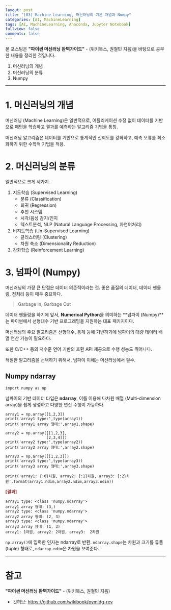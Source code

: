 ```yaml
---
layout: post
title: "[03] Machine Learning, 머신러닝의 기본 개념과 Numpy"
categories: [AI, MachineLearning]
tags: [AI, MachineLearning, Anaconda, Jupyter Notebook]
fullview: false
comments: false
---
```


본 포스팅은 **"파이썬 머신러닝 완벽가이드"** - (위키북스, 권철민 지음)을 바탕으로 공부한 내용을 정리한 것입니다.

1. 머신러닝의 개념
2. 머신러닝의 분류
3. Numpy

---

# 1. 머신러닝의 개념

머신러닝 (Machine Learning)은 일반적으로, 어플리케이션 수정 없이 데이터를 기반으로 패턴을 학습하고 결과를 예측하는 알고리즘 기법을 통칭.

머신러닝 알고리즘은 데이터를 기반으로 통계적인 신뢰도를 강화하고, 예측 오류를 최소화하기 위한 수학적 기법을 적용.

# 2. 머신러닝의 분류

일반적으로 크게 세가지.

1. 지도학습 (Supervised Learning)
    + 분류 (Classification)
    + 회귀 (Regression)
    + 추천 시스템
    + 시각/음성 감지/인지
    + 텍스트분석, NLP (Natural Language Processing, 자연어처리)
2. 비지도학습 (Un-Supervised Learning)
    + 클러스터링 (Clustering)
    + 차원 축소 (Dimensionality Reduction)
3. 강화학습 (Reinforcement Learning)

# 3. 넘파이 (Numpy)

머신러닝의 가장 큰 단점은 데이터 의존적이라는 것. 좋은 품질의 데이터, 데이터 핸들링, 전처리 등이 매우 중요하다.

> Garbage In, Garbage Out

데이터 핸들링을 하기에 앞서, **Numerical Python**을 의미하는 **넘파이 (Numpy)**는 파이썬에서 선형대수 기반 프로그래밍을 지원하는 대표 패키지이다.

머신러닝의 주요 알고리즘은 선형대수, 통계 등에 기반하기에 넘파이의 대량 데이터 배열 연산 기능이 필요하다.

또한 C/C++ 등의 저수준 언어 기반의 호환 API 제공으로 수행 성능도 뛰어나다.

적절한 알고리즘을 선택하기 위해서, 넘파이 이해는 머신러닝에서 필수.

## Numpy ndarray

```
import numpy as np
```

넘파이의 기반 데이터 타입은 **ndarray**, 이를 이용해 다차원 배열 (Multi-dimension array)을 쉽게 생성하고 다양한 연산 수행이 가능하다.

```
array1 = np.array([1,2,3])
print('array1 type:',type(array1))
print('array1 array 형태:',array1.shape)

array2 = np.array([[1,2,3],
                  [2,3,4]])
print('array2 type:',type(array2))
print('array2 array 형태:',array2.shape)

array3 = np.array([[1,2,3]])
print('array3 type:',type(array3))
print('array3 array 형태:',array3.shape)

print('array1: {:0}차원, array2: {:1}차원, array3: {:2}차원'.format(array1.ndim,array2.ndim,array3.ndim))
```

**<span style="color:#8E3131">[결과]</span>**

```
array1 type: <class 'numpy.ndarray'>
array1 array 형태: (3,)
array2 type: <class 'numpy.ndarray'>
array2 array 형태: (2, 3)
array3 type: <class 'numpy.ndarray'>
array3 array 형태: (1, 3)
array1: 1차원, array2: 2차원, array3:  2차원
```

`np.array()`에 입력한 인자는 ndarray로 반환. `ndarray.shape`는 차원과 크기를 튜플(tuple) 형태로, `ndarray.ndim`은 차원을 보여준다.



---

# 참고

**"파이썬 머신러닝 완벽가이드"** - (위키북스, 권철민 지음)

- 깃허브: <https://github.com/wikibook/pymldg-rev>